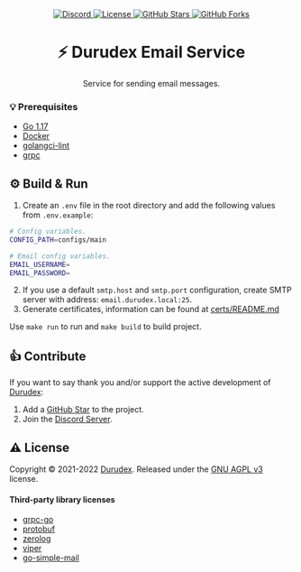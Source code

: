 <div align="center">
    <a href="https://discord.gg/4qcXbeVehZ">
        <img alt="Discord" src="https://img.shields.io/discord/882288646517035028?label=%F0%9F%92%AC%20discord">
    </a>
    <a href="https://github.com/durudex/durudex-email-service/blob/main/COPYING">
        <img alt="License" src="https://img.shields.io/github/license/durudex/durudex-email-service?label=%F0%9F%93%95%20license">
    </a>
    <a href="https://github.com/durudex/durudex-email-service/stargazers">
        <img alt="GitHub Stars" src="https://img.shields.io/github/stars/durudex/durudex-email-service?label=%E2%AD%90%20stars&logo=sdf">
    </a>
    <a href="https://github.com/durudex/durudex-email-service/network">
        <img alt="GitHub Forks" src="https://img.shields.io/github/forks/durudex/durudex-email-service?label=%F0%9F%93%81%20forks">
    </a>
</div>

<h1 align="center">⚡️ Durudex Email Service</h1>

<p align="center">
Service for sending email messages.
</p>

### 💡 Prerequisites
+ [Go 1.17](https://golang.org/)
+ [Docker](https://www.docker.com)
+ [golangci-lint](https://golangci-lint.run/usage/install/)
+ [grpc](https://grpc.io/docs/languages/go/quickstart/)

## ⚙️ Build & Run
1) Create an `.env` file in the root directory and add the following values from `.env.example`:
```sh
# Config variables.
CONFIG_PATH=configs/main

# Email config variables.
EMAIL_USERNAME=
EMAIL_PASSWORD=
```
2) If you use a default `smtp.host` and `smtp.port` configuration,
create SMTP server with address: `email.durudex.local:25`.
3) Generate certificates, information can be found at [certs/README.md](certs/README.md)

Use `make run` to run and `make build` to build project.

## 👍 Contribute
If you want to say thank you and/or support the active development of [Durudex](https://github.com/durudex):
1) Add a [GitHub Star](https://github.com/durudex/durudex-notif-service/stargazers) to the project.
2) Join the [Discord Server](https://discord.gg/4qcXbeVehZ).

## ⚠️ License
Copyright © 2021-2022 [Durudex](https://github.com/durudex). Released under the [GNU AGPL v3](https://www.gnu.org/licenses/agpl-3.0.html) license.

#### Third-party library licenses
+ [grpc-go](https://github.com/grpc/grpc-go/blob/master/LICENSE)
+ [protobuf](https://github.com/protocolbuffers/protobuf/blob/master/LICENSE)
+ [zerolog](https://github.com/rs/zerolog/blob/master/LICENSE)
+ [viper](https://github.com/spf13/viper/blob/master/LICENSE)
+ [go-simple-mail](https://github.com/xhit/go-simple-mail/blob/master/LICENSE)
